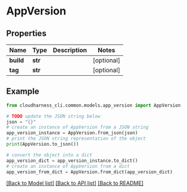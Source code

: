 # AppVersion



## Properties

Name | Type | Description | Notes
------------ | ------------- | ------------- | -------------
**build** | **str** |  | [optional] 
**tag** | **str** |  | [optional] 

## Example

```python
from cloudharness_cli.common.models.app_version import AppVersion

# TODO update the JSON string below
json = "{}"
# create an instance of AppVersion from a JSON string
app_version_instance = AppVersion.from_json(json)
# print the JSON string representation of the object
print(AppVersion.to_json())

# convert the object into a dict
app_version_dict = app_version_instance.to_dict()
# create an instance of AppVersion from a dict
app_version_from_dict = AppVersion.from_dict(app_version_dict)
```
[[Back to Model list]](../README.md#documentation-for-models) [[Back to API list]](../README.md#documentation-for-api-endpoints) [[Back to README]](../README.md)


